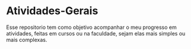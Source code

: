 # Atividades-Gerais

Esse repositorio tem como objetivo acompanhar o meu progresso em atividades, feitas em cursos ou na faculdade, sejam elas mais simples ou mais complexas.
 
